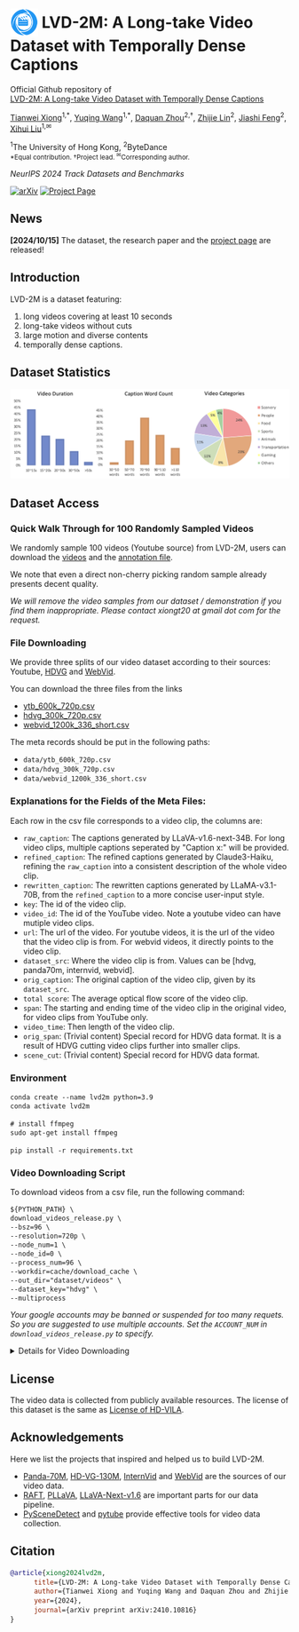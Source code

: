 # <img src="assets/images/lvd2m_icon_blue.png" style="vertical-align: -15px;" :height="50px" width="50px"> LVD-2M: A Long-take Video Dataset with Temporally Dense Captions

Official Github repository of <br>
[LVD-2M: A Long-take Video Dataset with Temporally Dense Captions]()

[Tianwei Xiong](https://github.com/SilentView)<sup>1,\*</sup>,
[Yuqing Wang](https://scholar.google.com/citations?user=QC7nNe0AAAAJ&hl=zh-CN)<sup>1,\*</sup>,
[Daquan Zhou](https://zhoudaquan.github.io/homepage.io/index.html)<sup>2,†</sup>,
[Zhijie Lin](https://scholar.google.com/citations?user=xXMj6_EAAAAJ&hl=zh-CN)<sup>2</sup>,
[Jiashi Feng](https://sites.google.com/site/jshfeng/home)<sup>2</sup>,
[Xihui Liu](https://xh-liu.github.io/)<sup>1,✉</sup>

<sup>1</sup>The University of Hong Kong, <sup>2</sup>ByteDance  
<small>\*Equal contribution. †Project lead. <sup>✉</sup>Corresponding author.</small>

*NeurIPS 2024 Track Datasets and Benchmarks*


[![arXiv](https://img.shields.io/badge/arXiv-2402.19479-b31b1b.svg)](https://arxiv.org/abs/2410.10816)
[![Project Page](https://img.shields.io/badge/Project-Website-green)](https://silentview.github.io/LVD-2M/)

## News

**[2024/10/15]** The dataset, the research paper and the [project page](https://silentview.github.io/LVD-2M/) are released!



## Introduction
LVD-2M is a dataset featuring: 
1. long videos covering at least 10 seconds
2. long-take videos without cuts 
3. large motion and diverse contents 
4. temporally dense captions. 

## Dataset Statistics
![alt text](assets/images/basic_statistics.png)



## Dataset Access

### Quick Walk Through for 100 Randomly Sampled Videos

We randomly sample 100 videos (Youtube source) from LVD-2M, users can download the [videos](https://ic-cv-long-videos.s3.ap-northeast-2.amazonaws.com/LVD-2M/data/random_sample_100.zip) and the [annotation file](https://ic-cv-long-videos.s3.ap-northeast-2.amazonaws.com/LVD-2M/data/random_sample_100.csv). 

We note that even a direct non-cherry picking random sample already presents decent quality.


*We will remove the video samples from our dataset / demonstration if you find them inappropriate. Please contact xiongt20 at gmail dot com for the request.*

### File Downloading

We provide three splits of our video dataset according to their sources: Youtube, [HDVG](https://github.com/daooshee/HD-VG-130M) and [WebVid](https://github.com/m-bain/webvid). 

You can download the three files from the links
- [ytb_600k_720p.csv](https://ic-cv-long-videos.s3.ap-northeast-2.amazonaws.com/LVD-2M/data/ytb_600k_720p.csv)
- [hdvg_300k_720p.csv](https://ic-cv-long-videos.s3.ap-northeast-2.amazonaws.com/LVD-2M/data/hdvg_300k_720p.csv)
- [webvid_1200k_336_short.csv](https://ic-cv-long-videos.s3.ap-northeast-2.amazonaws.com/LVD-2M/data/webvid_1200k_336_short.csv)

The meta records should be put in the following paths:
- `data/ytb_600k_720p.csv`
- `data/hdvg_300k_720p.csv`
- `data/webvid_1200k_336_short.csv`


### Explanations for the Fields of the Meta Files:
Each row in the csv file corresponds to a video clip, the columns are:
- `raw_caption`: The captions generated by LLaVA-v1.6-next-34B. For long video clips, multiple captions seperated by "Caption x:" will be provided.
- `refined_caption`: The refined captions generated by Claude3-Haiku, refining the `raw_caption` into a consistent description of the whole video clip.
- `rewritten_caption`: The rewritten captions generated by LLaMA-v3.1-70B, from the `refined_caption` to a more concise user-input style.
- `key`: The id of the video clip.
- `video_id`: The id of the YouTube video. Note a youtube video can have mutiple video clips.
- `url`: The url of the video. For youtube videos, it is the url of the video that the video clip is from. For webvid videos, it directly points to the video clip.
- `dataset_src`: Where the video clip is from. Values can be [hdvg, panda70m, internvid, webvid].
- `orig_caption`: The original caption of the video clip, given by its `dataset_src`.
- `total score`: The average optical flow score of the video clip.
- `span`: The starting and ending time of the video clip in the original video, for video clips from YouTube only.
- `video_time`: Then length of the video clip.
- `orig_span`: (Trivial content) Special record for HDVG data format. It is a result of HDVG cutting video clips further into smaller clips.
- `scene_cut`: (Trivial content) Special record for HDVG data format.


### Environment
```
conda create --name lvd2m python=3.9
conda activate lvd2m

# install ffmpeg
sudo apt-get install ffmpeg

pip install -r requirements.txt
```

### Video Downloading Script
To download videos from a csv file, run the following command:
```
${PYTHON_PATH} \
download_videos_release.py \
--bsz=96 \
--resolution=720p \
--node_num=1 \
--node_id=0 \
--process_num=96 \
--workdir=cache/download_cache \
--out_dir="dataset/videos" \
--dataset_key="hdvg" \
--multiprocess
```

*Your google accounts may be banned or suspended for too many requets. So you are suggested to use multiple accounts. Set the `ACCOUNT_NUM` in `download_videos_release.py` to specify.*

<details>
<summary>Details for Video Downloading</summary>


We don't provide the video data directly, instead we provide ways to download the videos from their original sources.

Although HDVG dataset is also from youtube, its format is different from other youtube scraped datasets, so it is treated seperately.


### Technical suggestions for downloading videos from YouTube

We use a modified version of [pytube](https://github.com/pytube/pytube) to download the videos. It supports downloading videos from youtube in a parallel, fast and stable way (using multiprocessing and multiple accounts). For more details, check the `download_videos_release.py` script.

Overally, users are suggested to prepare multiple google accounts, run `python download_videos_release.py --reset_auth` for authorization and run the downloading scripts. 

We implemented the mechanism of dividing the request loads to multiple accounts. The processes launched on all the nodes will be evenly assigned to different accounts.

*Note: the code for downloading videos from youtube could fail due to variation in youtube api behaviors, you can check the issues in [pytube](https://github.com/pytube/pytube) for updates.*

### Disclaimer about WebVid

We **don't provide** code for downloading videos from **webvid** (whose videos are from stock footage providers) for two reasons:
1. Users can directly access these video clips through the provided urls, which is much simper than video clips from youtube.
2. To avoid possible violation of copyrights.
</details>





## License
The video data is collected from publicly available resources. The license of this dataset is the same as [License of HD-VILA](https://raw.githubusercontent.com/microsoft/XPretrain/main/hd-vila-100m/LICENSE).


## Acknowledgements

Here we list the projects that inspired and helped us to build LVD-2M.

- [Panda-70M](https://github.com/snap-research/Panda-70M), [HD-VG-130M](https://github.com/daooshee/HD-VG-130M), [InternVid](https://github.com/OpenGVLab/InternVideo/tree/main/Data/InternVid) and [WebVid](https://github.com/m-bain/webvid) are the sources of our video data.
-  [RAFT](https://github.com/princeton-vl/RAFT), [PLLaVA](https://github.com/magic-research/PLLaVA), [LLaVA-Next-v1.6](https://github.com/haotian-liu/LLaVA) are important parts for our data pipeline.
- [PySceneDetect](https://github.com/Breakthrough/PySceneDetect) and [pytube](https://github.com/pytube/pytube) provide effective tools for video data collection.

## Citation
```bibtex
@article{xiong2024lvd2m,
      title={LVD-2M: A Long-take Video Dataset with Temporally Dense Captions}, 
      author={Tianwei Xiong and Yuqing Wang and Daquan Zhou and Zhijie Lin and Jiashi Feng and Xihui Liu},
      year={2024},
      journal={arXiv preprint arXiv:2410.10816}
}
```


